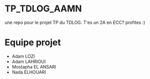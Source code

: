 # TP_TDLOG_AAMN
une repo pour le projet TP du TDLOG. T'es un 2A en ECC? profites :) 

# Equipe projet
- Adam LOZI
- Adam LAHRIOUI
- Mostapha EL ANSARI
- Nada ELHOUARI
